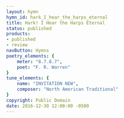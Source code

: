 ```yaml
---
layout: hymn
hymn_id: hark_I_hear_the_harps_eternal
title: Hark! I Hear the Harps Eternal
status: published
products:
- published
- review
navButton: Hymns
poetry_elements: {
    meter: "8.7.8.7",
    poet: "F. R. Warren"
}
tune_elements: {
    name: "INVITATION NEW",
    composer: "North American Traditional"
}
copyright: Public Domain
date: 2016-12-30 12:00:00 -0500
---
```

